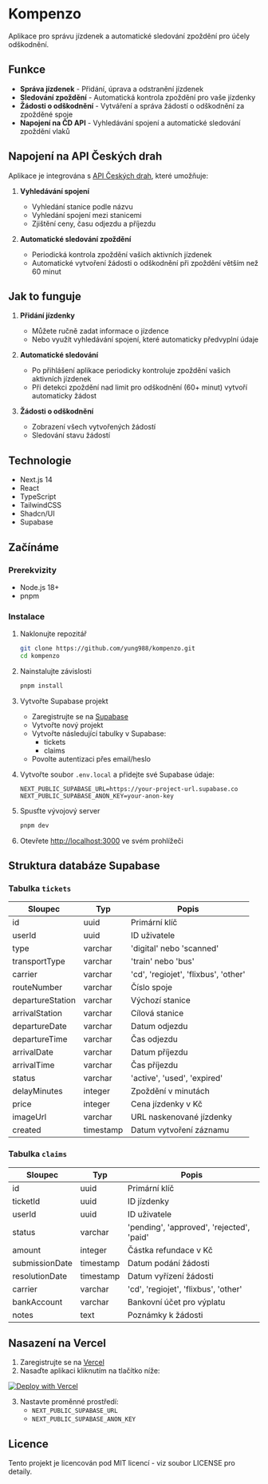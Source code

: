 # Kompenzo

Aplikace pro správu jízdenek a automatické sledování zpoždění pro účely odškodnění.

## Funkce

- **Správa jízdenek** - Přidání, úprava a odstranění jízdenek
- **Sledování zpoždění** - Automatická kontrola zpoždění pro vaše jízdenky
- **Žádosti o odškodnění** - Vytváření a správa žádostí o odškodnění za zpožděné spoje
- **Napojení na ČD API** - Vyhledávání spojení a automatické sledování zpoždění vlaků

## Napojení na API Českých drah

Aplikace je integrována s [API Českých drah](https://ticket-api.cd.cz/), které umožňuje:

1. **Vyhledávání spojení**
   - Vyhledání stanice podle názvu
   - Vyhledání spojení mezi stanicemi
   - Zjištění ceny, času odjezdu a příjezdu

2. **Automatické sledování zpoždění**
   - Periodická kontrola zpoždění vašich aktivních jízdenek
   - Automatické vytvoření žádosti o odškodnění při zpoždění větším než 60 minut

## Jak to funguje

1. **Přidání jízdenky**
   - Můžete ručně zadat informace o jízdence
   - Nebo využít vyhledávání spojení, které automaticky předvyplní údaje

2. **Automatické sledování**
   - Po přihlášení aplikace periodicky kontroluje zpoždění vašich aktivních jízdenek
   - Při detekci zpoždění nad limit pro odškodnění (60+ minut) vytvoří automaticky žádost

3. **Žádosti o odškodnění**
   - Zobrazení všech vytvořených žádostí
   - Sledování stavu žádostí

## Technologie

- Next.js 14
- React
- TypeScript
- TailwindCSS
- Shadcn/UI
- Supabase

## Začínáme

### Prerekvizity

- Node.js 18+ 
- pnpm

### Instalace

1. Naklonujte repozitář
   ```bash
   git clone https://github.com/yung988/kompenzo.git
   cd kompenzo
   ```

2. Nainstalujte závislosti
   ```bash
   pnpm install
   ```

3. Vytvořte Supabase projekt

   - Zaregistrujte se na [Supabase](https://supabase.com/)
   - Vytvořte nový projekt
   - Vytvořte následující tabulky v Supabase:
     - tickets
     - claims
   - Povolte autentizaci přes email/heslo

4. Vytvořte soubor `.env.local` a přidejte své Supabase údaje:
   ```
   NEXT_PUBLIC_SUPABASE_URL=https://your-project-url.supabase.co
   NEXT_PUBLIC_SUPABASE_ANON_KEY=your-anon-key
   ```

5. Spusťte vývojový server
   ```bash
   pnpm dev
   ```

6. Otevřete [http://localhost:3000](http://localhost:3000) ve svém prohlížeči

## Struktura databáze Supabase

### Tabulka `tickets`

| Sloupec | Typ | Popis |
|---------|-----|-------|
| id | uuid | Primární klíč |
| userId | uuid | ID uživatele |
| type | varchar | 'digital' nebo 'scanned' |
| transportType | varchar | 'train' nebo 'bus' |
| carrier | varchar | 'cd', 'regiojet', 'flixbus', 'other' |
| routeNumber | varchar | Číslo spoje |
| departureStation | varchar | Výchozí stanice |
| arrivalStation | varchar | Cílová stanice |
| departureDate | varchar | Datum odjezdu |
| departureTime | varchar | Čas odjezdu |
| arrivalDate | varchar | Datum příjezdu |
| arrivalTime | varchar | Čas příjezdu |
| status | varchar | 'active', 'used', 'expired' |
| delayMinutes | integer | Zpoždění v minutách |
| price | integer | Cena jízdenky v Kč |
| imageUrl | varchar | URL naskenované jízdenky |
| created | timestamp | Datum vytvoření záznamu |

### Tabulka `claims`

| Sloupec | Typ | Popis |
|---------|-----|-------|
| id | uuid | Primární klíč |
| ticketId | uuid | ID jízdenky |
| userId | uuid | ID uživatele |
| status | varchar | 'pending', 'approved', 'rejected', 'paid' |
| amount | integer | Částka refundace v Kč |
| submissionDate | timestamp | Datum podání žádosti |
| resolutionDate | timestamp | Datum vyřízení žádosti |
| carrier | varchar | 'cd', 'regiojet', 'flixbus', 'other' |
| bankAccount | varchar | Bankovní účet pro výplatu |
| notes | text | Poznámky k žádosti |

## Nasazení na Vercel

1. Zaregistrujte se na [Vercel](https://vercel.com/)
2. Nasaďte aplikaci kliknutím na tlačítko níže:

[![Deploy with Vercel](https://vercel.com/button)](https://vercel.com/new/clone?repository-url=https%3A%2F%2Fgithub.com%2Fyung988%2Fkompenzo)

3. Nastavte proměnné prostředí:
   - `NEXT_PUBLIC_SUPABASE_URL`
   - `NEXT_PUBLIC_SUPABASE_ANON_KEY`

## Licence

Tento projekt je licencován pod MIT licencí - viz soubor LICENSE pro detaily.
